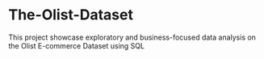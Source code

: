 # The-Olist-Dataset
This project showcase exploratory and business-focused data analysis on the Olist E-commerce Dataset using SQL
